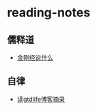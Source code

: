 # reading-notes
## 儒释道
- [金刚经说什么](jin_gang_jing_shuo_shen_me.md)

## 自律
- [读gtdlife博客摘录](gtdlife.md)